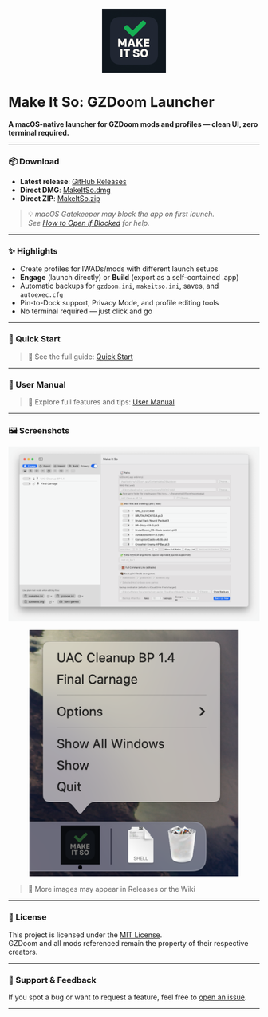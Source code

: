 <p align="center">
  <img src="assets/MakeItSoIcon.png" width="128" alt="Make It So icon">
</p>

# Make It So: GZDoom Launcher
**A macOS-native launcher for GZDoom mods and profiles — clean UI, zero terminal required.**

---

### 📦 Download

- **Latest release**: [GitHub Releases](https://github.com/BobQuickSaveSmith/Make-It-So-GZDoom-Launcher/releases/latest)
- **Direct DMG**: [MakeItSo.dmg](https://github.com/BobQuickSaveSmith/Make-It-So-GZDoom-Launcher/releases/download/v1.0.0/MakeItSo.dmg)
- **Direct ZIP**: [MakeItSo.zip](https://github.com/BobQuickSaveSmith/Make-It-So-GZDoom-Launcher/releases/download/v1.0.0/MakeItSo.zip)

> 💡 _macOS Gatekeeper may block the app on first launch.  
> See [How to Open if Blocked](docs/MakeItSo_How_To_Open_App_If_Blocked.md) for help._

---

### ✨ Highlights

- Create profiles for IWADs/mods with different launch setups
- **Engage** (launch directly) or **Build** (export as a self-contained .app)
- Automatic backups for `gzdoom.ini`, `makeitso.ini`, saves, and `autoexec.cfg`
- Pin-to-Dock support, Privacy Mode, and profile editing tools
- No terminal required — just click and go

---

### 🚀 Quick Start

> 📄 See the full guide: [Quick Start](docs/MakeItSo_QuickStart.md)

---

### 📖 User Manual

> 📄 Explore full features and tips: [User Manual](docs/MakeItSo_Manual.md)

---

### 🖼 Screenshots

<p align="center">
  <!-- App UI: larger -->
  <img src="assets/screenshot_1.png" width="900" alt="App UI">
</p>

<p align="center">
  <!-- Dock menu: smaller -->
  <img src="assets/screenshot_2.png" width="420" alt="Dock menu in macOS Dock">
</p>

> 📸 More images may appear in Releases or the Wiki

---

### 📄 License

This project is licensed under the [MIT License](LICENSE).  
GZDoom and all mods referenced remain the property of their respective creators.

---

### 💬 Support & Feedback

If you spot a bug or want to request a feature, feel free to [open an issue](https://github.com/BobQuickSaveSmith/Make-It-So-GZDoom-Launcher/issues).

---